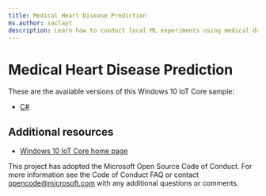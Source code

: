 ```yaml
---
title: Medical Heart Disease Prediction
ms.author: saclayt
description: Learn how to conduct local ML experiments using medical data.
---
```


# Medical Heart Disease Prediction

These are the available versions of this Windows 10 IoT Core sample:

*	[C#](HeartDisease/HeartDiseasePrediction%20-%20CS/README.md)

## Additional resources
* [Windows 10 IoT Core home page](https://developer.microsoft.com/en-us/windows/iot/)

This project has adopted the Microsoft Open Source Code of Conduct. For more information see the Code of Conduct FAQ or contact <opencode@microsoft.com> with any additional questions or comments.
